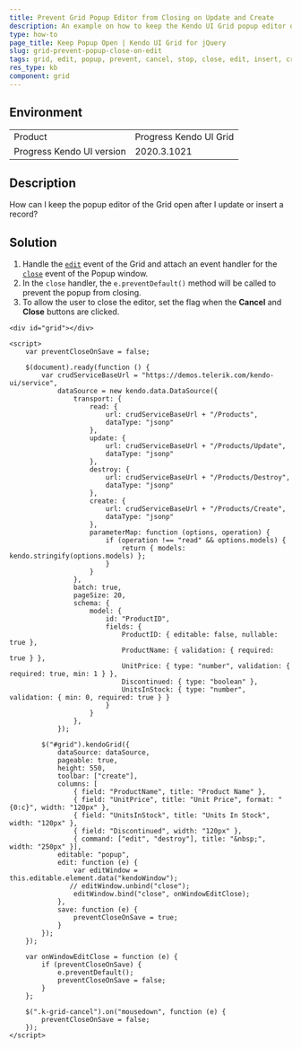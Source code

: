 ```yaml
---
title: Prevent Grid Popup Editor from Closing on Update and Create
description: An example on how to keep the Kendo UI Grid popup editor open after an update is finished.
type: how-to
page_title: Keep Popup Open | Kendo UI Grid for jQuery
slug: grid-prevent-popup-close-on-edit
tags: grid, edit, popup, prevent, cancel, stop, close, edit, insert, create, modal, reopen, keep, open
res_type: kb
component: grid
---
```


## Environment

<table>
 <tr>
  <td>Product</td>
  <td>Progress Kendo UI Grid</td>
 </tr>
 <tr>
  <td>Progress Kendo UI version</td>
  <td>2020.3.1021</td>
 </tr>
</table>

## Description

How can I keep the popup editor of the Grid open after I update or insert a record?

## Solution

1. Handle the [`edit`](https://docs.telerik.com/kendo-ui/api/javascript/ui/grid/events/edit) event of the Grid and attach an event handler for the [`close`](https://docs.telerik.com/kendo-ui/api/javascript/ui/window/events/close) event of the Popup window.
1. In the `close` handler, the `e.preventDefault()` method will be called to prevent the popup from closing.
1. To allow the user to close the editor, set the flag when the **Cancel** and **Close** buttons are clicked.

```dojo
<div id="grid"></div>

<script>
    var preventCloseOnSave = false;

    $(document).ready(function () {
        var crudServiceBaseUrl = "https://demos.telerik.com/kendo-ui/service",
            dataSource = new kendo.data.DataSource({
                transport: {
                    read: {
                        url: crudServiceBaseUrl + "/Products",
                        dataType: "jsonp"
                    },
                    update: {
                        url: crudServiceBaseUrl + "/Products/Update",
                        dataType: "jsonp"
                    },
                    destroy: {
                        url: crudServiceBaseUrl + "/Products/Destroy",
                        dataType: "jsonp"
                    },
                    create: {
                        url: crudServiceBaseUrl + "/Products/Create",
                        dataType: "jsonp"
                    },
                    parameterMap: function (options, operation) {
                        if (operation !== "read" && options.models) {
                            return { models: kendo.stringify(options.models) };
                        }
                    }
                },
                batch: true,
                pageSize: 20,
                schema: {
                    model: {
                        id: "ProductID",
                        fields: {
                            ProductID: { editable: false, nullable: true },
                            ProductName: { validation: { required: true } },
                            UnitPrice: { type: "number", validation: { required: true, min: 1 } },
                            Discontinued: { type: "boolean" },
                            UnitsInStock: { type: "number", validation: { min: 0, required: true } }
                        }
                    }
                },
            });

        $("#grid").kendoGrid({
            dataSource: dataSource,
            pageable: true,
            height: 550,
            toolbar: ["create"],
            columns: [
                { field: "ProductName", title: "Product Name" },
                { field: "UnitPrice", title: "Unit Price", format: "{0:c}", width: "120px" },
                { field: "UnitsInStock", title: "Units In Stock", width: "120px" },
                { field: "Discontinued", width: "120px" },
                { command: ["edit", "destroy"], title: "&nbsp;", width: "250px" }],
            editable: "popup",
            edit: function (e) {
                var editWindow = this.editable.element.data("kendoWindow");
               // editWindow.unbind("close");
                editWindow.bind("close", onWindowEditClose);
            },
            save: function (e) {
                preventCloseOnSave = true;
            }
        });
    });

    var onWindowEditClose = function (e) {
        if (preventCloseOnSave) {
            e.preventDefault();
            preventCloseOnSave = false;
        }
    };

    $(".k-grid-cancel").on("mousedown", function (e) {
        preventCloseOnSave = false;
    });
</script>
```

